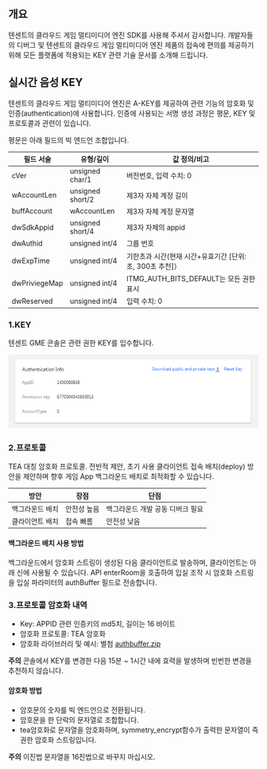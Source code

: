 ## 개요

텐센트의 클라우드 게임 멀티미디어 엔진 SDK를 사용해 주셔서 감사합니다. 개발자들의 디버그 및 텐센트의 클라우드 게임 멀티미디어 엔진 제품의 접속에 편의를 제공하기 위해 모든 플랫폼에 적용되는 KEY 관련 기술 문서를 소개해 드립니다.

## 실시간 음성 KEY
텐센트의 클라우드 게임 멀티미디어 엔진은 A-KEY를 제공하여 관련 기능의 암호화 및 인증(authentication)에 사용합니다. 인증에 사용되는 서명 생성 과정은 평문, KEY 및 프로토콜과 관련이 있습니다. 

평문은 아래 필드의 빅 엔드언 조합입니다.


|필드 서술    		| 유형/길이	| 값 정의/비고|
| ---------------- |-------------------|--------------|
| cVer				|unsigned char/1	|버전번호, 입력 수치: 0|
| wAccountLen		|unsigned short/2	|제3자 자체 계정 길이|
| buffAccount		|wAccountLen		|제3자 자체 계정 문자열|
| dwSdkAppid		|unsigned short/4	|제3자 자체의 appid|
| dwAuthid			|unsigned int/4		|그룹 번호				|
| dwExpTime		|unsigned int/4		|기한초과 시간(현재 시간+유효기간 [단위: 초, 300초 추천]）|
| dwPriviegeMap	|unsigned int/4		|ITMG_AUTH_BITS_DEFAULT는 모든 권한 표시|
| dwReserved		|unsigned int/4		|입력 수치: 0|

### 1.KEY
텐센트 GME 콘솔은 관련 권한 KEY를 입수합니다.

![image](Image/j12.png)

### 2.프로토콜
TEA 대칭 암호화 프로토콜.
전반적 제안, 초기 사용 클라이언트 접속 배치(deploy) 방안을 제안하며 향후 게임 App 백그라운드 배치로 최적화할 수 있습니다.  

|방안       		| 장점        		| 단점																																|
| ------------- |-------------|-------------| 
| 백그라운드 배치    		|안전성 높음	|백그라운드 개발 공동 디버크 필요|
| 클라이언트 배치      	|접속 빠름	|안전성 낮음|


#### 백그라운드 배치 사용 방법
백그라운드에서 암호화 스트링이 생성된 다음 클라이언트로 발송하며, 클라이언트는 아래 신에 사용될 수 있습니다. API enterRoom을 호출하여 입실 조작 시 암호화 스트링을 입실 파라미터의 authBuffer 필드로 전송합니다.


### 3.프로토콜 암호화 내역
- Key: APPID 관련 인증키의 md5치, 길이는 16 바이트
- 암호화 프로토콜: TEA 암호화
- 암호화 라이브러리 및 예시: 별첨 [authbuffer.zip](https://main.qcloudimg.com/raw/eac8e36ca4a24edf9414dfe7f58a764a.zip)

**주의**
콘솔에서 KEY를 변경한 다음 15분 ~ 1시간 내에 효력을 발생하며 빈번한 변경을 추천하지 않습니다.


#### 암호화 방법	
- 암호문의 숫자를 빅 엔드언으로 전환됩니다.
- 암호문을 한 단락의 문자열로 조합합니다.
- tea암호화로 문자열을 암호화하며, symmetry_encrypt함수가 출력한 문자열이 즉 권한 암호화 스트링입니다.

**주의**
이진법 문자열을 16진법으로 바꾸지 마십시오.

